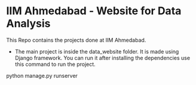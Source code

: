 # IIM Ahmedabad - Website for Data Analysis
This Repo contains the projects done at IIM Ahmedabad.

- The main project is inside the data_website folder. It is made using Django framework. You can run it after installing the dependencies use this command to run the project.

python manage.py runserver
